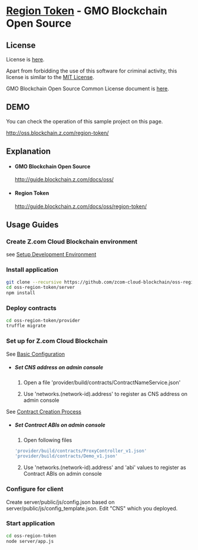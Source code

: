 [Region Token](https://guide.blockchain.z.com/docs/oss/region-token/) - GMO Blockchain Open Source
==================================================

License
--------------------------------------
License is [here](./LICENSE.txt).

Apart from forbidding the use of this software for criminal activity, this license is similar to the [MIT License](https://opensource.org/licenses/mit-license.php).

GMO Blockchain Open Source Common License document is [here](https://guide.blockchain.z.com/docs/oss/license/).

DEMO
--------------------------------------
You can check the operation of this sample project on this page.

http://oss.blockchain.z.com/region-token/

Explanation
--------------------------------------
- #### GMO Blockchain Open Source
    http://guide.blockchain.z.com/docs/oss/

- #### Region Token
    http://guide.blockchain.z.com/docs/oss/region-token/

Usage Guides
--------------------------------------

### Create Z.com Cloud Blockchain environment
see [Setup Development Environment](https://guide.blockchain.z.com/docs/init/setup/)

### Install application
```bash
git clone --recursive https://github.com/zcom-cloud-blockchain/oss-region-token.git
cd oss-region-token/server
npm install
```

### Deploy contracts
```bash
cd oss-region-token/provider
truffle migrate
```

### Set up for Z.com Cloud Blockchain
See [Basic Configuration](https://guide.blockchain.z.com/docs/dapp/setup/)

- ##### Set CNS address on admin console
  1. Open a file 'provider/build/contracts/ContractNameService.json'

  2. Use 'networks.(network-id).address' to register as CNS address on admin console

See [Contract Creation Process](https://guide.blockchain.z.com/docs/dapp/contract/)
- ##### Set Contract ABIs on admin console
  1. Open following files
    ```bash
    'provider/build/contracts/ProxyController_v1.json'
    'provider/build/contracts/Demo_v1.json'
    ```
  2. Use 'networks.(network-id).address' and 'abi' values to register as Contract ABIs on admin console

### Configure for client
Create server/public/js/config.json based on server/public/js/config_template.json. Edit "CNS" which you deployed.

### Start application
```bash
cd oss-region-token
node server/app.js
```
